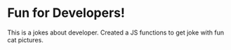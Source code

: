 # Fun for Developers!

This is a jokes about developer.
Created a JS functions to get joke with fun cat pictures.
